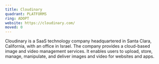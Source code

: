 ```yaml
---
title: Cloudinary
quadrant: PLATFORMS
ring: ADOPT
website: https://cloudinary.com/
moved: 0
---
```


Cloudinary is a SaaS technology company headquartered in Santa Clara, California, with an office in Israel. The company provides a cloud-based image and video management services. It enables users to upload, store, manage, manipulate, and deliver images and video for websites and apps.
